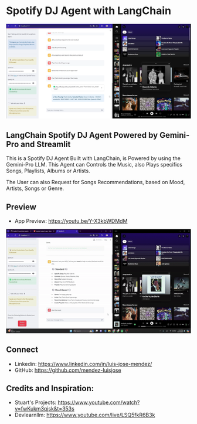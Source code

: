 # Spotify DJ Agent with LangChain

[![Spotify DJ Agent with LangChain](./app-preview.png)](https://youtu.be/Y-X3kbWDMdM)

## LangChain Spotify DJ Agent Powered by Gemini-Pro and Streamlit

This is a Spotify DJ Agent Built with LangChain, is Powered by using the Gemini-Pro LLM. This Agent can Controls the Music, also Plays specifics Songs, Playlists, Albums or Artists. 

The User can also Request for Songs Recommendations, based on Mood, Artists, Songs or Genre.

## Preview

- App Preview: https://youtu.be/Y-X3kbWDMdM

![](./app-preview.gif)

## Connect
- Linkedin: https://www.linkedin.com/in/luis-jose-mendez/
- GitHub: https://github.com/mendez-luisjose

## Credits and Inspiration: 
- Stuart's Projects: https://www.youtube.com/watch?v=fwKukm3qjsk&t=353s
- Devlearnllm: https://www.youtube.com/live/LSQ5fkR6B3k
